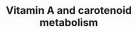 ---
annotations:
- id: PW:0000141
  parent: classic metabolic pathway
  type: Pathway Ontology
  value: retinol metabolic pathway
- id: CL:0002586
  parent: animal cell
  type: Cell Type Ontology
  value: retinal pigment epithelial cell
- id: CL:0000584
  parent: native cell
  type: Cell Type Ontology
  value: enterocyte
- id: PW:0001116
  parent: signaling pathway
  type: Pathway Ontology
  value: vitamin A and metabolites signaling pathway
- id: PW:0000135
  parent: classic metabolic pathway
  type: Pathway Ontology
  value: metabolic pathway of cofactors, vitamins, nutrients
authors:
- Andra
- PaoloRomano
- AlexanderPico
- MaintBot
- Evelo
- Susan
- Thomas
- Khanspers
- AllanKuchinsky
- Anwesha
- Ddigles
- Egonw
- Mkutmon
- Zari
- Fehrhart
- DeSl
- Eweitz
- Conroy lipids
citedin:
- link: 10.1007/s13770-023-00621-1
  title: Reconstructed Human Skin with Hypodermis Shows Essential Role of Adipose
    Tissue in Skin Metabolism (2024)
- link: 10.1080/15622975.2023.2281514
  title: Interactive neuroinflammation pathways and transcriptomics-based identification
    of drugs and chemical compounds for schizophrenia (2023)
- link: 10.1177/11779322231155068
  title: 'New Insight Into Mechanisms of Hepatic Encephalopathy: An Integrative Analysis
    Approach to Identify Molecular Markers and Therapeutic Targets'
- link: 10.1016/j.compbiomed.2014.12.003
  title: Integrative epigenetic profiling analysis identifies DNA methylation changes
    associated with chronic alcohol consumption (2015)
- link: PMC12069300
  title: Dominant RDH12-retinitis pigmentosa impairs photoreceptor development and
    implicates cone involvement in retinal organoids (2025)
communities:
- Micronutrients
- ONTOX
description: This pathway is about carotenoid and vitamin A metabolism. The initial
  version was created by the NuGO focusteam on Carotenoid metabolism. It was used
  to test a text mining workflow which added some additional entities (see Waagmeester
  et al. 2009 [[1](https://www.ncbi.nlm.nih.gov/pubmed/19715393])).
last-edited: 2025-04-07
ndex: 8388ab5c-8b62-11eb-9e72-0ac135e8bacf
organisms:
- Homo sapiens
redirect_from:
- /index.php/Pathway:WP716
- /instance/WP716
- /instance/WP716_r138417
revision: r138417
schema-jsonld:
- '@context': https://schema.org/
  '@id': https://wikipathways.github.io/pathways/WP716.html
  '@type': Dataset
  creator:
    '@type': Organization
    name: WikiPathways
  description: This pathway is about carotenoid and vitamin A metabolism. The initial
    version was created by the NuGO focusteam on Carotenoid metabolism. It was used
    to test a text mining workflow which added some additional entities (see Waagmeester
    et al. 2009 [[1](https://www.ncbi.nlm.nih.gov/pubmed/19715393])).
  keywords:
  - 11-cis-Retinal
  - 11-cis-Retinol
  - 13,14 dihydroretinal
  - 13,14-dihydroretinoic acid
  - 4-oxo-13,14-dihydroretinoic acid
  - 4-oxo-Retinoic acid
  - 9-cis-Retinal
  - 9-cis-Retinoic acid
  - 9-cis-Retinol
  - ABCG5
  - ABCG8
  - ADH1A
  - ADH4
  - ALDH1A1
  - ALDH1A2
  - ALDH1A3
  - AWAT2
  - All-trans retinal
  - All-trans retinoic acidVitamin A acid
  - All-trans retinolvitamin A
  - All-trans-13,14-dihydroretinol
  - Alpha-carotene
  - Astaxanthin
  - BCO1
  - BCO2
  - Beta 10' apocarotenal
  - Beta-cryptoxanthin
  - Betacarotene
  - CD36
  - CRABP1
  - CRABP2
  - CYP26A1
  - CYP26B1
  - CYP2E1
  - Canthaxanthin
  - DGAT1
  - DHRS3
  - LPL
  - LRAT
  - Lutein
  - Lycopene
  - MAPK
  - NPC1L1
  - RARA
  - RARB
  - RARG
  - RBP1
  - RBP2
  - RBP4
  - RBP7
  - RDH10
  - RDH12
  - RDH5
  - RDH8
  - RETSAT
  - RLBP1
  - RPE65
  - RXRA
  - RXRB
  - RXRG
  - RetinalVitamin A aldehyde
  - RetinolVitamin A
  - Retinyl ester
  - SCARB1
  - SDR16C5
  - SULT1A1
  - SULT2B1
  - Violaxanthin
  - Vitamin D3
  - Zeaxanthin
  license: CC0
  name: Vitamin A and carotenoid metabolism
seo: CreativeWork
title: Vitamin A and carotenoid metabolism
wpid: WP716
---